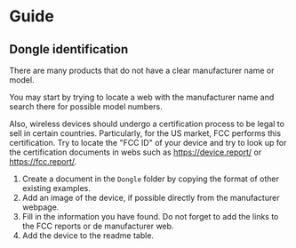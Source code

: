 # Guide

## Dongle identification

There are many products that do not have a clear manufacturer name or model.

You may start by trying to locate a web with the manufacturer name and search there for possible model numbers.

Also, wireless devices should undergo a certification process to be legal to sell in certain countries. Particularly, for the US market, FCC performs this certification. Try to locate the "FCC ID" of your device and try to look up for the certification documents in webs such as <https://device.report/> or <https://fcc.report/>.

1. Create a document in the `Dongle` folder by copying the format of other existing examples.
2. Add an image of the device, if possible directly from the manufacturer webpage.
3. Fill in the information you have found. Do not forget to add the links to the FCC reports or de manufacturer web.
4. Add the device to the readme table.

